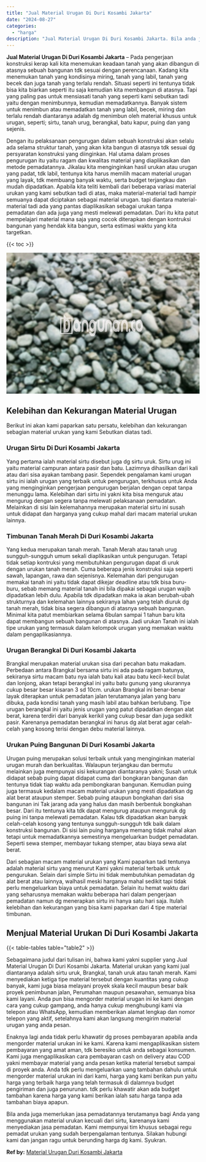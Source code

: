 ```yaml
---
title: "Jual Material Urugan Di Duri Kosambi Jakarta"
date: "2024-08-27"
categories: 
  - "harga"
description: "Jual Material Urugan Di Duri Kosambi Jakarta. Bila anda juga memerlukan jasa pemadatannya terutamanya bagi Anda yang menggunakan material urukan kecuali dari..."
---
```


**Jual Material Urugan Di Duri Kosambi Jakarta** – Pada pengerjaan konstruksi kerap kali kita menemukan keadaan tanah yang akan dibangun di atasnya sebuah bangunan tdk sesuai dengan perencanaan. Kadang kita menemukan tanah yang kondisinya miring, tanah yang labil, tanah yang becek dan juga tanah yang terlalu rendah. Situasi seperti ini tentunya tidak bisa kita biarkan seperti itu saja kemudian kita membangun di atasnya. Tapi yang paling pas untuk mensiasati tanah yang seperti kami sebutkan tadi yaitu dengan menimbunnya, kemudian memadatkannya. Banyak sistem untuk menimbun atau memadatkan tanah yang labil, becek, miring dan terlalu rendah diantaranya adalah dg menimbun oleh material khusus untuk urugan, seperti; sirtu, tanah urug, berangkal, batu kapur, puing dan yang sejenis.

Dengan itu pelaksanaan pengurugan dalam sebuah konstruksi akan selalu ada selama struktur tanah, yang akan kita bangun di atasnya tdk sesuai dg persyaratan konstruksi yang diinginkan. Hal utama dalam proses pengurugan itu yaitu ragam dan kwalitas material yang diaplikasikan dan metode pemadatannya. Jikalau kita menginginkan hasil urukan atau urugan yang padat, tdk labil, tentunya kita harus memilih macam material urugan yang layak, tdk membuang banyak waktu, serta budget terjangkau dan mudah dipadatkan. Apabila kita teliti kembali dari beberapa variasi material urukan yang kami sebutkan tadi di atas, maka material-material tadi hampir semuanya dapat diciptakan sebagai material urugan. tapi diantara material-material tadi ada yang pantas diaplikasikan sebagai urukan tanpa pemadatan dan ada juga yang mesti melewati pemadatan. Dari itu kita patut mempelajari material mana saja yang cocok diterapkan dengan kontruksi bangunan yang hendak kita bangun, serta estimasi waktu yang kita targetkan.

{{< toc >}}

![Jual Material Urugan Di Duri Kosambi Jakarta](/images/jual-urugan-43.png)

## Kelebihan dan Kekurangan Material Urugan

Berikut ini akan kami paparkan satu persatu, kelebihan dan kekurangan sebagian material urukan yang kami Sebutkan diatas tadi.

### Urugan Sirtu Di Duri Kosambi Jakarta

Yang pertama ialah material sirtu disebut juga dg sirtu uruk. Sirtu urug ini yaitu material campuran antara pasir dan batu. Lazimnya dihasilkan dari kali atau dari sisa ayakan tambang pasir. Sependek pengalaman kami urugan sirtu ini ialah urugan yang terbaik untuk pengurugan, terkhusus untuk Anda yang menginginkan pengerjaan pengurugan berjalan dengan cepat tanpa menunggu lama. Kelebihan dari sirtu ini yakni kita bisa menguruk atau mengurug dengan segera tanpa melewati pelaksanaan pemadatan. Melainkan di sisi lain kelemahannya merupakan material sirtu ini susah untuk didapat dan harganya yang cukup mahal dari macam material urukan lainnya.

### Timbunan Tanah Merah Di Duri Kosambi Jakarta

Yang kedua merupakan tanah merah. Tanah Merah atau tanah urug sungguh-sungguh umum sekali diaplikasikan untuk pengurugan. Tetapi tidak setiap kontruksi yang membutuhkan pengurugan dapat di uruk dengan urukan tanah merah. Cuma beberapa jenis konstruksi saja seperti sawah, lapangan, rawa dan sejenisnya. Kelemahan dari pengurugan memakai tanah ini yaitu tidak dapat dikejar deadline atau tdk bisa buru-buru, sebab memang material tanah ini bila dipakai sebagai urugan wajib dipadatkan lebih dulu. Apabila tdk dipadatkan maka ia akan berubah-ubah strukturnya dan kelemahan lainnya sekiranya lahan yang telah diuruk dg tanah merah, tidak bisa segera dibangun di atasnya sebuah bangunan. Minimal kita patut membiarkan selama 6bulan sampai 1 tahun baru kita dapat membangun sebuah bangunan di atasnya. Jadi urukan Tanah ini ialah tipe urukan yang termasuk dalam kelompok urugan yang memakan waktu dalam pengaplikasiannya.

### Urugan Berangkal Di Duri Kosambi Jakarta

Brangkal merupakan material urukan sisa dari pecahan batu makadam. Perbedaan antara Brangkal bersama sirtu ini ada pada ragam batunya, sekiranya sirtu macam batu nya ialah batu kali atau batu kecil-kecil bulat dan lonjong, akan tetapi berangkal ini yaitu batu gunung yang ukurannya cukup besar besar kisaran 3 sd 10cm. urukan Brangkal ini benar-benar layak diterapkan untuk pemadatan jalan terutamanya jalan yang baru dibuka, pada kondisi tanah yang masih labil atau bahkan berlubang. Tipe urugan berangkal ini yaitu jenis urugan yang patut dipadatkan dengan alat berat, karena terdiri dari banyak kerikil yang cukup besar dan juga sedikit pasir. Karenanya pemadatan berangkal ini harus dg alat berat agar celah-celah yang kosong terisi dengan debu material lainnya.

### Urukan Puing Bangunan Di Duri Kosambi Jakarta

Urugan puing merupakan solusi terbaik untuk yang menginginkan material urugan murah dan berkualitas. Walaupun terjangkau dan bermutu melainkan juga mempunyai sisi kekurangan diantaranya yakni; Susah untuk didapat sebab puing dapat didapat cuma dari bongkaran bangunan dan tentunya tidak tiap waktu ada pembongkaran bangunan. Kemudian puing juga termasuk kedalam macam material urukan yang mesti dipadatkan dg alat berat ataupun stemper. Sebab puing ataupun bongkahan dari sisa bangunan ini Tak jarang ada yang halus dan masih berbentuk bongkahan besar. Dari itu tentunya kita tdk dapat mengurug ataupun menguruk dg puing ini tanpa melewati pemadatan. Kalau tdk dipadatkan akan banyak celah-celah kosong yang tentunya sungguh-sungguh tdk baik dalam konstruksi bangunan. Di sisi lain puing harganya memang tidak mahal akan tetapi untuk memadatkannya semestinya mengeluarkan budget pemadatan. Seperti sewa stemper, membayar tukang stemper, atau biaya sewa alat berat.

Dari sebagian macam material urukan yang Kami paparkan tadi tentunya adalah material sirtu yang menurut Kami yakni material terbaik untuk pengurukan. Selain dari simple Sirtu ini tidak membutuhkan pemadatan dg alat berat atau lainnya, walhasil meski harganya mahal sedikit tapi tidak perlu mengeluarkan biaya untuk pemadatan. Selain itu hemat waktu dari yang seharusnya memakan waktu beberapa hari dalam pengerjaan pemadatan namun dg menerapkan sirtu ini hanya satu hari saja. Itulah kelebihan dan kekurangan yang bisa kami paparkan dari 4 tipe material timbunan.

## Menjual Material Urukan Di Duri Kosambi Jakarta

{{< table-tables table="table2" >}}

Sebagaimana judul dari tulisan ini, bahwa kami yakni supplier yang Jual Material Urugan Di Duri Kosambi Jakarta. Material urukan yang kami jual diantaranya adalah sirtu uruk, Brangkal, tanah uruk atau tanah merah. Kami menyediakan ketiga tipe material tersebut dengan kuantitas yang cukup banyak, kami juga biasa melayani proyek skala kecil maupun besar baik proyek penimbunan jalan, Perumahan maupun pesawahan, semuanya bisa kami layani. Anda pun bisa mengorder material urugan ini ke kami dengan cara yang cukup gampang, anda hanya cukup menghubungi kami via telepon atau WhatsApp, kemudian memberikan alamat lengkap dan nomor telepon yang aktif, setelahnya kami akan langsung mengirim material urugan yang anda pesan.

Enaknya lagi anda tidak perlu khawatir dg proses pembayaran apabila anda mengorder material urukan ini ke kami. Karena kami mengaplikasikan sistem pembayaran yang amat aman, tdk beresiko untuk anda sebagai konsumen. Kami juga mengaplikasikan cara pembayaran cash on delivery atau COD yakni membayar material yang anda pesan ketika material tersebut sampai di proyek anda. Anda tdk perlu mengeluarkan uang tambahan dahulu untuk mengorder material urukan ini dari kami, harga yang kami berikan pun yaitu harga yang terbaik harga yang telah termasuk di dalamnya budget pengiriman dan juga penurunan. tdk perlu khawatir akan ada budget tambahan karena harga yang kami berikan ialah satu harga tanpa ada tambahan biaya apapun.

Bila anda juga memerlukan jasa pemadatannya terutamanya bagi Anda yang menggunakan material urukan kecuali dari sirtu, karenanya kami menyediakan jasa pemadatan. Kami mempunyai tim khusus sebagai regu pemadat urukan yang sudah berpengalaman tentunya. Silakan hubungi kami dan jangan ragu untuk berunding harga dg kami. Syukran.

**Ref by:** [Material Urugan Duri Kosambi Jakarta](https://id.wikipedia.org/wiki/Material)
